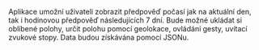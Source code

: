 Aplikace umožní uživateli zobrazit předpověď počasí jak na aktuální den, tak i hodinovou předpověď následujících 7 dní. Bude možné ukládat si oblíbené polohy, určit polohu pomocí geolokace, ovládání gesty, uvítací zvukové stopy. Data budou získávána pomocí JSONu. 

